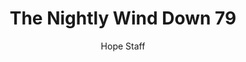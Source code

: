 ---
image: /assets/img/nwd/79_nwd_luke_10_27_a_niv.png
title: The Nightly Wind Down 79
number: 79
categories:
  - The Nightly Wind Down
author: Hope Staff
notes: The Nightly Wind Down 79
embed: >-
  EMBED_GOES_HERE
transcript: >-
  SOME LINES OF TEXT START HERE
---